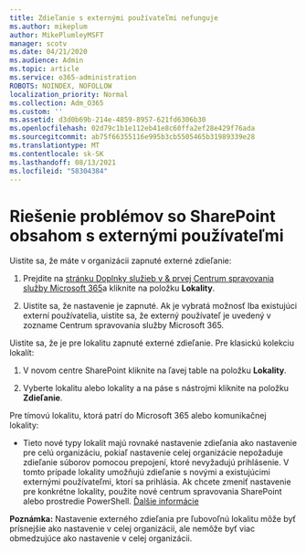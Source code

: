 ```yaml
---
title: Zdieľanie s externými používateľmi nefunguje
ms.author: mikeplum
author: MikePlumleyMSFT
manager: scotv
ms.date: 04/21/2020
ms.audience: Admin
ms.topic: article
ms.service: o365-administration
ROBOTS: NOINDEX, NOFOLLOW
localization_priority: Normal
ms.collection: Adm_O365
ms.custom: ''
ms.assetid: d3d0b69b-214e-4859-8957-621fd6306b30
ms.openlocfilehash: 02d79c1b1e112eb41e8c60ffa2ef28e429f76ada
ms.sourcegitcommit: ab75f66355116e995b3cb5505465b31989339e28
ms.translationtype: MT
ms.contentlocale: sk-SK
ms.lasthandoff: 08/13/2021
ms.locfileid: "58304384"
---
```

# <a name="fix-problems-sharing-sharepoint-content-with-external-users"></a>Riešenie problémov so SharePoint obsahom s externými používateľmi

Uistite sa, že máte v organizácii zapnuté externé zdieľanie:
  
1. Prejdite na [stránku Doplnky služieb v &amp; prvej Centrum spravovania služby Microsoft 365](https://portal.office.com/adminportal/home#/Settings/ServicesAndAddIns)a kliknite na položku **Lokality**.
    
2. Uistite sa, že nastavenie je zapnuté. Ak je vybratá možnosť Iba existujúci externí používatelia, uistite sa, že externý používateľ je uvedený v zozname Centrum spravovania služby Microsoft 365.
    
Uistite sa, že je pre lokalitu zapnuté externé zdieľanie. Pre klasickú kolekciu lokalít:
  
1. V novom centre SharePoint kliknite na ľavej table na položku **Lokality**.
    
2. Vyberte lokalitu alebo lokality a na páse s nástrojmi kliknite na položku **Zdieľanie**.
    
Pre tímovú lokalitu, ktorá patrí do Microsoft 365 alebo komunikačnej lokality:
  
- Tieto nové typy lokalít majú rovnaké nastavenie zdieľania ako nastavenie pre celú organizáciu, pokiaľ nastavenie celej organizácie nepožaduje zdieľanie súborov pomocou prepojení, ktoré nevyžadujú prihlásenie. V tomto prípade lokality umožňujú zdieľanie s novými a existujúcimi externými používateľmi, ktorí sa prihlásia. Ak chcete zmeniť nastavenie pre konkrétne lokality, použite nové centrum spravovania SharePoint alebo prostredie PowerShell. [Ďalšie informácie](https://go.microsoft.com/fwlink/?linkid=871863)
    
**Poznámka:** Nastavenie externého zdieľania pre ľubovoľnú lokalitu môže byť prísnejšie ako nastavenie v celej organizácii, ale nemôže byť viac obmedzujúce ako nastavenie v celej organizácii. 
  

